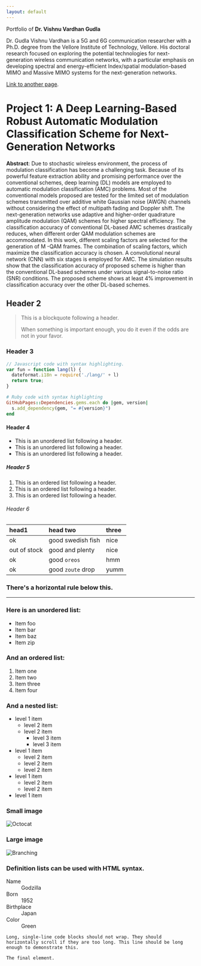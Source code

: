 ```yaml
---
layout: default
---
```

Portfolio of **Dr. Vishnu Vardhan Gudla**



Dr. Gudla Vishnu Vardhan is a 5G and 6G communication researcher with a Ph.D. degree from the Vellore Institute of Technology, Vellore. His doctoral research focused on exploring the potential technologies for next-generation wireless communication networks, with a particular emphasis on developing spectral and energy-efficient Index/spatial modulation-based MIMO and Massive MIMO systems for the next-generation networks.

[Link to another page](./another-page.html).


# Project 1: A Deep Learning-Based Robust Automatic Modulation Classification Scheme for Next-Generation Networks

**Abstract**: Due to stochastic wireless environment, the process of modulation classification has become a challenging task. Because of its powerful feature extraction ability and promising performance over the conventional schemes, deep learning (DL) models are employed to automatic modulation classification (AMC) problems. Most of the conventional models proposed are tested for the limited set of modulation schemes transmitted over additive white Gaussian noise (AWGN) channels without considering the effect of multipath fading and Doppler shift. The next-generation networks use adaptive and higher-order quadrature amplitude modulation (QAM) schemes for higher spectral efficiency. The classification accuracy of conventional DL-based AMC schemes drastically reduces, when different order QAM modulation schemes are accommodated. In this work, different scaling factors are selected for the generation of M
-QAM frames. The combination of scaling factors, which maximize the classification accuracy is chosen. A convolutional neural network (CNN) with six stages is employed for AMC. The simulation results show that the classification accuracy of proposed scheme is higher than the conventional DL-based schemes under various signal-to-noise ratio (SNR) conditions. The proposed scheme shows at least 4% improvement in classification accuracy over the other DL-based schemes.


## Header 2

> This is a blockquote following a header.
>
> When something is important enough, you do it even if the odds are not in your favor.

### Header 3

```js
// Javascript code with syntax highlighting.
var fun = function lang(l) {
  dateformat.i18n = require('./lang/' + l)
  return true;
}
```

```ruby
# Ruby code with syntax highlighting
GitHubPages::Dependencies.gems.each do |gem, version|
  s.add_dependency(gem, "= #{version}")
end
```

#### Header 4

*   This is an unordered list following a header.
*   This is an unordered list following a header.
*   This is an unordered list following a header.

##### Header 5

1.  This is an ordered list following a header.
2.  This is an ordered list following a header.
3.  This is an ordered list following a header.

###### Header 6

| head1        | head two          | three |
|:-------------|:------------------|:------|
| ok           | good swedish fish | nice  |
| out of stock | good and plenty   | nice  |
| ok           | good `oreos`      | hmm   |
| ok           | good `zoute` drop | yumm  |

### There's a horizontal rule below this.

* * *

### Here is an unordered list:

*   Item foo
*   Item bar
*   Item baz
*   Item zip

### And an ordered list:

1.  Item one
1.  Item two
1.  Item three
1.  Item four

### And a nested list:

- level 1 item
  - level 2 item
  - level 2 item
    - level 3 item
    - level 3 item
- level 1 item
  - level 2 item
  - level 2 item
  - level 2 item
- level 1 item
  - level 2 item
  - level 2 item
- level 1 item

### Small image

![Octocat](https://github.githubassets.com/images/icons/emoji/octocat.png)

### Large image

![Branching](https://guides.github.com/activities/hello-world/branching.png)


### Definition lists can be used with HTML syntax.

<dl>
<dt>Name</dt>
<dd>Godzilla</dd>
<dt>Born</dt>
<dd>1952</dd>
<dt>Birthplace</dt>
<dd>Japan</dd>
<dt>Color</dt>
<dd>Green</dd>
</dl>

```
Long, single-line code blocks should not wrap. They should horizontally scroll if they are too long. This line should be long enough to demonstrate this.
```

```
The final element.
```
